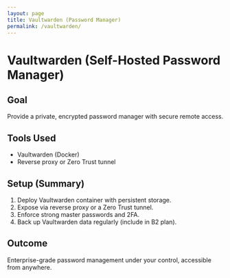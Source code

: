 ```yaml
---
layout: page
title: Vaultwarden (Password Manager)
permalink: /vaultwarden/
---
```


# Vaultwarden (Self-Hosted Password Manager)

## Goal
Provide a private, encrypted password manager with secure remote access.

## Tools Used
- Vaultwarden (Docker)
- Reverse proxy or Zero Trust tunnel

## Setup (Summary)
1. Deploy Vaultwarden container with persistent storage.
2. Expose via reverse proxy or a Zero Trust tunnel.
3. Enforce strong master passwords and 2FA.
4. Back up Vaultwarden data regularly (include in B2 plan).

## Outcome
Enterprise-grade password management under your control, accessible from anywhere.
